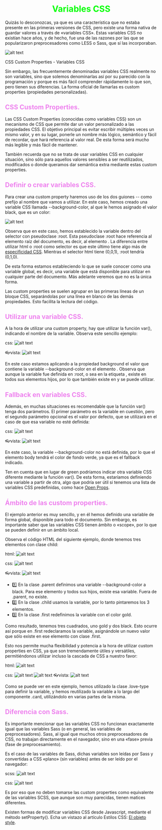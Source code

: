 # <span style="color:lime"><center>Variables CSS</center></span>

Quizás lo desconozcas, ya que es una característica que no estaba presente en las primeras versiones de CSS, pero existe una forma nativa de guardar valores a través de «variables CSS». Estas variables CSS no existían hace años, y de hecho, fue una de las razones por las que se popularizaron preprocesadores como LESS o Sass, que sí las incorporaban.

![alt text](./imagenes-variables-css/custom-properties-variables-css.png)

CSS Custom Properties - Variables CSS

Sin embargo, las frecuentemente denominadas variables CSS realmente no son variables, sino que solemos denominarlas así por su parecido con la programación y porque es más fácil comprender rápidamente lo que son, pero tienen sus diferencias. La forma oficial de llamarlas es custom properties (propiedades personalizadas).

## <span style="color:violet">CSS Custom Properties.</span>
Las CSS Custom Properties (conocidas como variables CSS) son un mecanismo de CSS que permite dar un valor personalizado a las propiedades CSS. El objetivo principal es evitar escribir múltiples veces un mismo valor, y en su lugar, ponerle un nombre más lógico, semántico y fácil de recordar, que hará referencia al valor real. De esta forma será mucho más legible y más fácil de mantener.

También recuerda que no se trata de usar variables CSS en cualquier situación, sino sólo para aquellos valores sensibles a ser reutilizados, modificados o donde queramos dar semántica extra mediante estas custom properties.

## <span style="color:violet">Definir o crear variables CSS.</span>
Para crear una custom property haremos uso de los dos guiones -- como prefijo al nombre que vamos a utilizar. En este caso, hemos creado una variable CSS llamada --background-color, al que le hemos asignado el valor black, que es un color:

![alt text](./imagenes-variables-css/image.png)

Observa que en este caso, hemos establecido la variable dentro del selector con pseudoclase :root. Esta pseudoclase :root hace referencia al elemento raíz del documento, es decir, al elemento <html>. La diferencia entre utilizar html o :root como selector es que este último tiene algo más de [especificidad CSS](https://lenguajecss.com/css/cascada-css/especificidad-css/). Mientras el selector html tiene (0,0,1), :root tendría (0,1,0).

De esta forma estamos estableciendo lo que se suele conocer como una variable global, es decir, una variable que está disponible para utilizar en cualquier parte del documento. Más adelante veremos que no es la única forma.

Las custom properties se suelen agrupar en las primeras líneas de un bloque CSS, separándolas por una línea en blanco de las demás propiedades. Esto facilita la lectura del código.

## <span style="color:violet">Utilizar una variable CSS.</span>
A la hora de utilizar una custom property, hay que utilizar la función var(), indicando el nombre de la variable. Observa este sencillo ejemplo:

css:
![alt text](./imagenes-variables-css/image-1.png)

👓vista:
![alt text](./imagenes-variables-css/image-2.png)

En este caso estamos aplicando a la propiedad background el valor que contiene la variable --background-color en el elemento <body>. Observa que aunque la variable fue definida en :root, o sea en la etiqueta <html>, existe en todos sus elementos hijos, por lo que también existe en <body> y se puede utilizar.

## <span style="color:violet">Fallback en variables CSS.</span>
Además, en muchas situaciones es recomendable que la función var() tenga dos parámetros. El primer parámetro es la variable en cuestión, pero el segundo parámetro opcional es el valor por defecto, que se utilizará en el caso de que esa variable no esté definida:

css:
![alt text](./imagenes-variables-css/image-3.png)

👓vista:
![alt text](./imagenes-variables-css/image-4.png)

En este caso, la variable --background-color no está definida, por lo que el elemento body tendrá el color de fondo verde, ya que es el fallback indicado.

Ten en cuenta que en lugar de green podríamos indicar otra variable CSS diferente mediante la función var(). De esta forma, estaríamos definiendo una variable a partir de otra, algo que podría ser útil si tenemos una lista de variables CSS predefinidas, como hace [Open Props](https://open-props.style/).

## <span style="color:violet">Ámbito de las custom properties.</span>
El ejemplo anterior es muy sencillo, y en él hemos definido una variable de forma global, disponible para todo el documento. Sin embargo, es importante saber que las variables CSS tienen ámbito o «scope», por lo que se pueden definir en un ámbito local.

Observa el código HTML del siguiente ejemplo, donde tenemos tres elementos con clase child:

html:
![alt text](./imagenes-variables-css/image-5.png)

css:
![alt text](./imagenes-variables-css/image-6.png)

👓vista:
![alt text](./imagenes-variables-css/image-7.png)


   - 1️⃣ En la clase .parent definimos una variable --background-color a black. Para ese elemento y todos sus hijos, existe esa variable. Fuera de .parent, no existe.
   - 2️⃣ En la clase .child usamos la variable, por lo tanto pintaremos los 3 elementos.
   - 3️⃣ En la clase .first redefinimos la variable con el color gold.

Como resultado, tenemos tres cuadrados, uno gold y dos black. Esto ocurre así porque en .first redeclaramos la variable, asignándole un nuevo valor que sólo existe en ese elemento con clase .first.

Esto nos permite mucha flexibilidad y potencia a la hora de utilizar custom properties en CSS, ya que son tremendamente útiles y versátiles, permitiéndonos utilizar incluso la cascada de CSS a nuestro favor:

html:
![alt text](./imagenes-variables-css/image-8.png)

css:
![alt text](./imagenes-variables-css/image-9.png)
![alt text](./imagenes-variables-css/image-10.png)
👓vista:
![alt text](./imagenes-variables-css/image-11.png)

Como se puede ver en este ejemplo, hemos utilizado la clase .love-type para definir la variable, y hemos reutilizado la variable a lo largo del componente .card, utilizándolo en varias partes de la misma.

## <span style="color:violet">Diferencia con Sass.</span>
Es importante mencionar que las variables CSS no funcionan exactamente igual que las variables Sass (o en general, las variables de preprocesadores). Sass, al igual que muchos otros preprocesadores de CSS, no trabajan directamente en el navegador, sino en una «fase» previa (fase de preprocesamiento).

Es el caso de las variables de Sass, dichas variables son leídas por Sass y convertidas a CSS «plano» (sin variables) antes de ser leído por el navegador:

scss:
![alt text](./imagenes-variables-css/image-12.png)

css:
![alt text](./imagenes-variables-css/image-13.png)

Es por eso que no deben tomarse las custom properties como equivalente de las variables SCSS, que aunque son muy parecidas, tienen matices diferentes.

Existen formas de modificar variables CSS desde Javascript, mediante el método setProperty(). Echa un vistazo al artículo Estilos CSS: [El objeto style](https://lenguajejs.com/dom/css/styles/).

